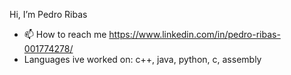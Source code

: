 Hi, I’m Pedro Ribas 
- 📫 How to reach me https://www.linkedin.com/in/pedro-ribas-001774278/
- Languages ive worked on: c++, java, python, c, assembly

<!---
theblack372/theblack372 is a ✨ special ✨ repository because its `README.md` (this file) appears on your GitHub profile.
You can click the Preview link to take a look at your changes.
--->
